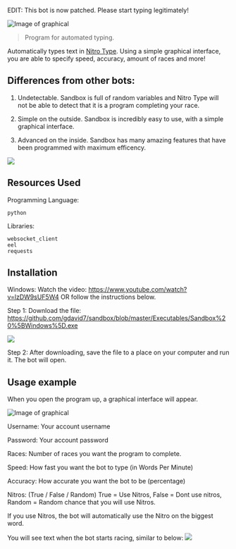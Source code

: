 EDIT: This bot is now patched. Please start typing legitimately!




![Image of graphical](https://github.com/gdavid7/sandbox/blob/master/pictures/Sandbox%20LOGO.jpg)
> Program for automated typing.

Automatically types text in [Nitro Type](https://www.nitrotype.com). Using a simple graphical interface, you are able to specify speed, accuracy, amount of races and more!

## Differences from other bots:

1. Undetectable. Sandbox is full of random variables and Nitro Type will not be able to detect that it is a program completing your race.

2. Simple on the outside. Sandbox is incredibly easy to use, with a simple graphical interface.

3. Advanced on the inside. Sandbox has many amazing features that have been programmed with maximum efficency.

![](header.png)

## Resources Used
Programming Language:

```python```

Libraries:
```
websocket_client
eel
requests
```
## Installation

Windows: Watch the video: https://www.youtube.com/watch?v=lzDW9sUF5W4 OR follow the instructions below.

Step 1: Download the file: https://github.com/gdavid7/sandbox/blob/master/Executables/Sandbox%20%5BWindows%5D.exe

![](https://github.com/gdavid7/sandbox/blob/master/pictures/Capture.PNG)

Step 2: After downloading, save the file to a place on your computer and run it. The bot will open.

## Usage example

When you open the program up, a graphical interface will appear.

![Image of graphical](https://github.com/gdavid7/sandbox/blob/master/pictures/Sandbox%20Screenshot.png)

Username: Your account username

Password: Your account password

Races: Number of races you want the program to complete.

Speed: How fast you want the bot to type (in Words Per Minute)

Accuracy: How accurate you want the bot to be (percentage)

Nitros: (True / False / Random) True = Use Nitros, False = Dont use nitros, Random = Random chance that you will use Nitros.

If you use Nitros, the bot will automatically use the Nitro on the biggest word.

You will see text when the bot starts racing, similar to below:
![](https://github.com/gdavid7/sandbox/blob/master/pictures/botRacing.PNG)
